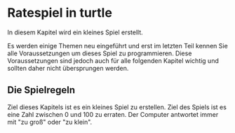 # Ratespiel in turtle

In diesem Kapitel wird ein kleines Spiel erstellt.

Es werden einige Themen neu eingeführt und erst im letzten Teil kennen Sie alle Voraussetzungen um dieses Spiel zu programmieren. Diese Voraussetzungen sind jedoch auch für alle folgenden Kapitel wichtig und sollten daher nicht übersprungen werden.

## Die Spielregeln

Ziel dieses Kapitels ist es ein kleines Spiel zu erstellen. Ziel des Spiels ist es eine Zahl zwischen 0 und 100 zu erraten.
Der Computer antwortet immer mit "zu groß" oder "zu klein".
